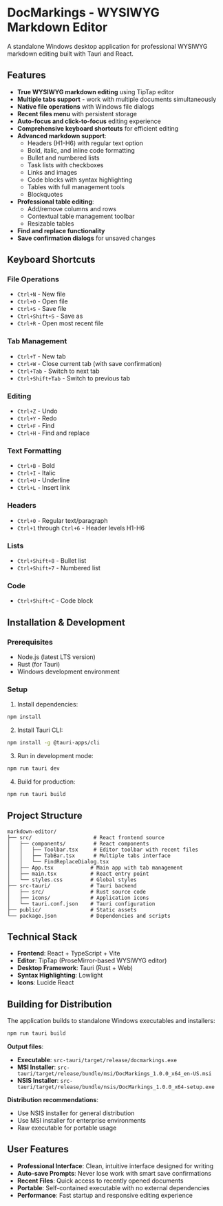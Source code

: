 # DocMarkings - WYSIWYG Markdown Editor

A standalone Windows desktop application for professional WYSIWYG markdown editing built with Tauri and React.

## Features

- **True WYSIWYG markdown editing** using TipTap editor
- **Multiple tabs support** - work with multiple documents simultaneously
- **Native file operations** with Windows file dialogs
- **Recent files menu** with persistent storage
- **Auto-focus and click-to-focus** editing experience
- **Comprehensive keyboard shortcuts** for efficient editing
- **Advanced markdown support**:
  - Headers (H1-H6) with regular text option
  - Bold, italic, and inline code formatting
  - Bullet and numbered lists
  - Task lists with checkboxes
  - Links and images
  - Code blocks with syntax highlighting
  - Tables with full management tools
  - Blockquotes
- **Professional table editing**:
  - Add/remove columns and rows
  - Contextual table management toolbar
  - Resizable tables
- **Find and replace functionality**
- **Save confirmation dialogs** for unsaved changes

## Keyboard Shortcuts

### File Operations
- `Ctrl+N` - New file
- `Ctrl+O` - Open file
- `Ctrl+S` - Save file
- `Ctrl+Shift+S` - Save as
- `Ctrl+R` - Open most recent file

### Tab Management
- `Ctrl+T` - New tab
- `Ctrl+W` - Close current tab (with save confirmation)
- `Ctrl+Tab` - Switch to next tab
- `Ctrl+Shift+Tab` - Switch to previous tab

### Editing
- `Ctrl+Z` - Undo
- `Ctrl+Y` - Redo
- `Ctrl+F` - Find
- `Ctrl+H` - Find and replace

### Text Formatting
- `Ctrl+B` - Bold
- `Ctrl+I` - Italic
- `Ctrl+U` - Underline
- `Ctrl+L` - Insert link

### Headers
- `Ctrl+0` - Regular text/paragraph
- `Ctrl+1` through `Ctrl+6` - Header levels H1-H6

### Lists
- `Ctrl+Shift+8` - Bullet list
- `Ctrl+Shift+7` - Numbered list

### Code
- `Ctrl+Shift+C` - Code block

## Installation & Development

### Prerequisites
- Node.js (latest LTS version)
- Rust (for Tauri)
- Windows development environment

### Setup
1. Install dependencies:
```bash
npm install
```

2. Install Tauri CLI:
```bash
npm install -g @tauri-apps/cli
```

3. Run in development mode:
```bash
npm run tauri dev
```

4. Build for production:
```bash
npm run tauri build
```

## Project Structure

```
markdown-editor/
├── src/                    # React frontend source
│   ├── components/         # React components
│   │   ├── Toolbar.tsx     # Editor toolbar with recent files
│   │   ├── TabBar.tsx      # Multiple tabs interface
│   │   └── FindReplaceDialog.tsx
│   ├── App.tsx            # Main app with tab management
│   ├── main.tsx           # React entry point
│   └── styles.css         # Global styles
├── src-tauri/             # Tauri backend
│   ├── src/               # Rust source code
│   ├── icons/             # Application icons
│   └── tauri.conf.json    # Tauri configuration
├── public/                # Static assets
└── package.json           # Dependencies and scripts
```

## Technical Stack

- **Frontend**: React + TypeScript + Vite
- **Editor**: TipTap (ProseMirror-based WYSIWYG editor)
- **Desktop Framework**: Tauri (Rust + Web)
- **Syntax Highlighting**: Lowlight
- **Icons**: Lucide React

## Building for Distribution

The application builds to standalone Windows executables and installers:

```bash
npm run tauri build
```

**Output files**:
- **Executable**: `src-tauri/target/release/docmarkings.exe`
- **MSI Installer**: `src-tauri/target/release/bundle/msi/DocMarkings_1.0.0_x64_en-US.msi`
- **NSIS Installer**: `src-tauri/target/release/bundle/nsis/DocMarkings_1.0.0_x64-setup.exe`

**Distribution recommendations**:
- Use NSIS installer for general distribution
- Use MSI installer for enterprise environments
- Raw executable for portable usage

## User Features

- **Professional Interface**: Clean, intuitive interface designed for writing
- **Auto-save Prompts**: Never lose work with smart save confirmations
- **Recent Files**: Quick access to recently opened documents
- **Portable**: Self-contained executable with no external dependencies
- **Performance**: Fast startup and responsive editing experience